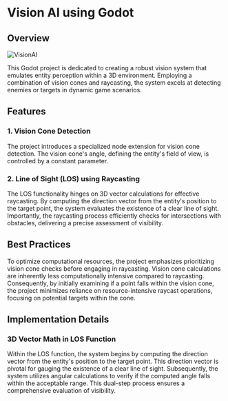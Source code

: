 # Vision AI using Godot

## Overview

![VisionAI](https://media3.giphy.com/media/v1.Y2lkPTc5MGI3NjExZ3dhMDN5czltdnB3ZjJjNXNtb3ZzaTc4c3ZwYWpwd3VxOG5hMmFhNiZlcD12MV9pbnRlcm5hbF9naWZfYnlfaWQmY3Q9Zw/Ua0Jr4dpYD5MYEpJTp/giphy.gif)

This Godot project is dedicated to creating a robust vision system that emulates entity perception within a 3D environment. Employing a combination of vision cones and raycasting, the system excels at detecting enemies or targets in dynamic game scenarios.

## Features

### 1. Vision Cone Detection

The project introduces a specialized node extension for vision cone detection. The vision cone's angle, defining the entity's field of view, is controlled by a constant parameter.

### 2. Line of Sight (LOS) using Raycasting

The LOS functionality hinges on 3D vector calculations for effective raycasting. By computing the direction vector from the entity's position to the target point, the system evaluates the existence of a clear line of sight. Importantly, the raycasting process efficiently checks for intersections with obstacles, delivering a precise assessment of visibility.

## Best Practices

To optimize computational resources, the project emphasizes prioritizing vision cone checks before engaging in raycasting. Vision cone calculations are inherently less computationally intensive compared to raycasting. Consequently, by initially examining if a point falls within the vision cone, the project minimizes reliance on resource-intensive raycast operations, focusing on potential targets within the cone.

## Implementation Details

### 3D Vector Math in LOS Function

Within the LOS function, the system begins by computing the direction vector from the entity's position to the target point. This direction vector is pivotal for gauging the existence of a clear line of sight. Subsequently, the system utilizes angular calculations to verify if the computed angle falls within the acceptable range. This dual-step process ensures a comprehensive evaluation of visibility.
